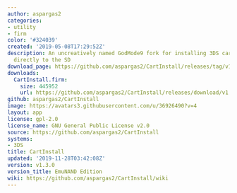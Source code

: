 ```yaml
---
author: aspargas2
categories:
- utility
- firm
color: '#324039'
created: '2019-05-08T17:29:52Z'
description: An uncreatively named GodMode9 fork for installing 3DS cartridge games
  directly to the SD
download_page: https://github.com/aspargas2/CartInstall/releases/tag/v1.3.0
downloads:
  CartInstall.firm:
    size: 445952
    url: https://github.com/aspargas2/CartInstall/releases/download/v1.3.0/CartInstall.firm
github: aspargas2/CartInstall
image: https://avatars3.githubusercontent.com/u/36926490?v=4
layout: app
license: gpl-2.0
license_name: GNU General Public License v2.0
source: https://github.com/aspargas2/CartInstall
systems:
- 3DS
title: CartInstall
updated: '2019-11-28T03:42:08Z'
version: v1.3.0
version_title: EmuNAND Edition
wiki: https://github.com/aspargas2/CartInstall/wiki
---
```


